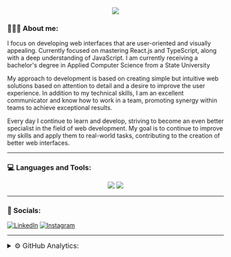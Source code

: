 <h1 align="center">
    <img src="https://readme-typing-svg.herokuapp.com/?font=Montserrat&weight=600&size=30&duration=1500&pause=100&color=F7F7F7&center=true&multiline=true&repeat=false&random=false&width=435&height=80&lines=Hi+there%2C+I'm+Nikita;Junior+Frontend+Developer" />
</h1>

### 👨🏻‍💻 About me:

<p>
I focus on developing web interfaces that are user-oriented and visually appealing. Currently focused on mastering React.js and TypeScript, along with a deep understanding of JavaScript. I am currently receiving a bachelor's degree in Applied Computer Science from a State University</p>
<p>
My approach to development is based on creating simple but intuitive web solutions based on attention to detail and a desire to improve the user experience. In addition to my technical skills, I am an excellent communicator and know how to work in a team, promoting synergy within teams to achieve exceptional results.
</p>
<p>
Every day I continue to learn and develop, striving to become an even better specialist in the field of web development. My goal is to continue to improve my skills and apply them to real-world tasks, contributing to the creation of better web interfaces.
</p>

---

### 💻 Languages and Tools:

<div align='center'>
    <img src="https://skillicons.dev/icons?i=react,js,ts,jquery,tailwind,mongodb,mysql,postgres,php" />
    <img src="https://skillicons.dev/icons?i=html,css,scss,git,vscode,idea,figma,ps" />
</div>

---

### 🤝 Socials:

[![LinkedIn](https://img.shields.io/badge/linkedin-%230077B5.svg?style=for-the-badge&logo=linkedin&logoColor=white)](https://www.linkedin.com/in/nikitasurcov/)
[![Instagram](https://img.shields.io/badge/Instagram-%23E4405F.svg?style=for-the-badge&logo=Instagram&logoColor=white)](https://www.instagram.com/geletskyy/)


---

<details>
    <summary style='font-size: 16px;'>⚙️ GitHub Analytics:</summary>
    <br>
    <img height="150" src="https://github-readme-stats.vercel.app/api?username=Geletsky&show_icons=true&theme=swift&hide=contribs,prs" />
    <img height="150" src="https://github-readme-stats.vercel.app/api/top-langs/?username=Geletsky&layout=compact&theme=swift" />
</details>
